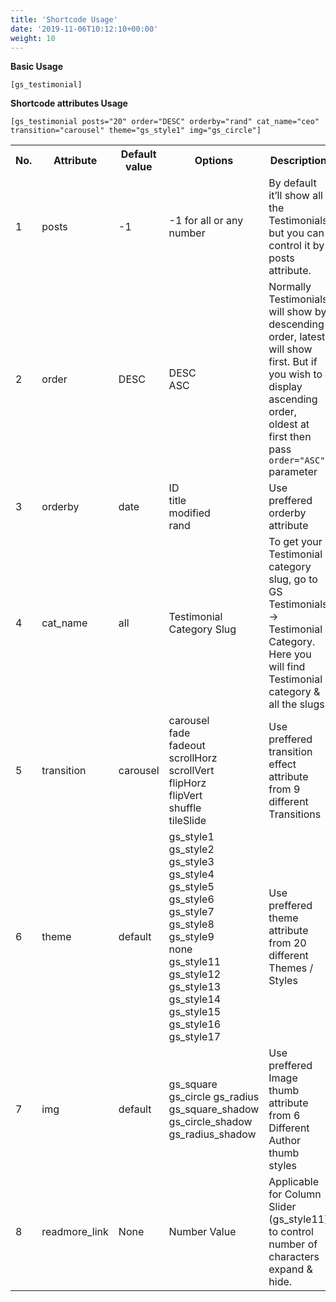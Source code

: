 ```yaml
---
title: 'Shortcode Usage'
date: '2019-11-06T10:12:10+00:00'
weight: 10
---
```

**Basic Usage**

```
[gs_testimonial]
```

**Shortcode attributes Usage**

```
[gs_testimonial posts="20" order="DESC" orderby="rand" cat_name="ceo" transition="carousel" theme="gs_style1" img="gs_circle"]
```

<table class="table table-bordered">
	<tbody>
		<tr>
			<th>No.</th>
			<th>Attribute</th>
			<th>Default value</th>
			<th>Options</th>
			<th>Description</th>
		</tr>
		<tr>
			<td>1</td>
			<td>posts</td>
			<td>-1</td>
			<td>-1 for all or any number</td>
			<td>By default it’ll show all the Testimonials but you can control it by posts attribute.</td>
		</tr>
		<tr>
			<td>2</td>
			<td>order</td>
			<td>DESC</td>
			<td>
				DESC <br>  
				ASC
			</td>
			<td>Normally Testimonials will show by descending order, latest will show first. But if you wish to display ascending order, oldest at first then pass <code>order="ASC"</code> parameter</td>
		</tr>
		<tr>
			<td>3</td>
			<td>orderby</td>
			<td>date</td>
			<td>
				ID <br>  
				title <br> 
				modified <br> 
				rand
			</td>
			<td>Use preffered orderby attribute</td>
		</tr>
		<tr>
			<td>4</td>
			<td>cat_name</td>
			<td>all</td>
			<td>Testimonial Category Slug</td>
			<td>To get your Testimonial category slug, go to GS Testimonials -> Testimonial Category. Here you will find Testimonial category & all the slugs</td>
		</tr>
		<tr>
			<td>5</td>
			<td>transition</td>
			<td>carousel</td>
			<td>
				carousel <br> 
				fade <br> 
				fadeout <br> 
				scrollHorz <br> 
				scrollVert <br> 
				flipHorz <br> 
				flipVert <br>  
				shuffle <br> 
				tileSlide
			</td>
			<td>Use preffered transition effect attribute from 9 different Transitions</td>
		</tr>
		<tr>
			<td>6</td>
			<td>theme</td>
			<td>default</td>
			<td>
				gs_style1 <br>
				gs_style2 <br>
				gs_style3 <br> 
				gs_style4 <br> 
				gs_style5 <br>
				gs_style6 <br> 
				gs_style7 <br> 
				gs_style8 <br>
				gs_style9 <br> 
				none <br> 
				gs_style11 <br> 
				gs_style12 <br> 
				gs_style13 <br> 
				gs_style14 <br> 
				gs_style15 <br> 
				gs_style16 <br> 
				gs_style17
		</td>
			<td>Use preffered theme attribute from 20 different Themes / Styles</td>
		</tr>
	<tr>
			<td>7</td>
		<td>img</td>
		<td>default</td>
		<td>gs_square  
gs_circle  
gs_radius  
gs_square_shadow  
gs_circle_shadow  
gs_radius_shadow</td>
	<td>Use preffered Image thumb attribute from 6 Different Author thumb styles</td>
	</tr>
	<tr>
			<td>8</td>
		<td>readmore_link</td>
		<td>None</td>
		<td>Number Value</td>
		<td>Applicable for Column Slider (gs_style11) to control number of characters expand &amp; hide.</td>
		</tr>
	</tbody>
</table>